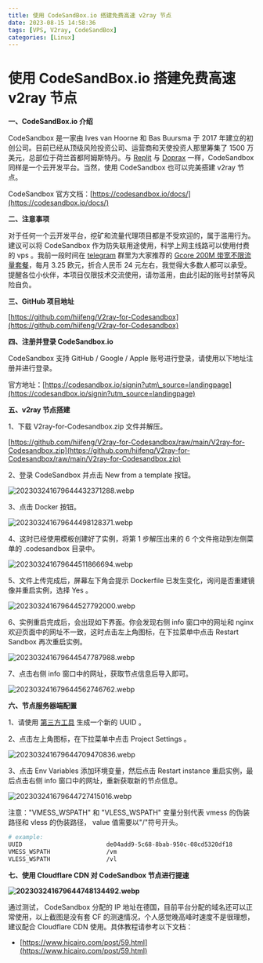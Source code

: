 ```yaml
---
title: 使用 CodeSandBox.io 搭建免费高速 v2ray 节点
date: 2023-08-15 14:58:36
tags: [VPS, V2ray, CodeSandBox]
categories: [Linux]
---
```


使用 CodeSandBox.io 搭建免费高速 v2ray 节点
=================================

**一、CodeSandBox.io 介绍**

CodeSandbox 是一家由 Ives van Hoorne 和 Bas Buursma 于 2017 年建立的初创公司。目前已经从顶级风险投资公司、运营商和天使投资人那里筹集了 1500 万美元，总部位于荷兰首都阿姆斯特丹。与 [Replit](#) 与 [Doprax](#) 一样，CodeSandbox 同样是一个云开发平台。当然，使用 CodeSandbox 也可以完美搭建 v2ray 节点。

CodeSandbox 官方文档：[https://codesandbox.io/docs/](https://codesandbox.io/docs/)

**二、注意事项**

对于任何一个云开发平台，挖矿和流量代理项目都是不受欢迎的，属于滥用行为。建议可以将 CodeSandbox 作为防失联用途使用，科学上网主线路可以使用付费的 vps 。我前一段时间在 [telegram](https://t.me/HiaiFeng) 群里为大家推荐的 [Gcore 200M 带宽不限流量套餐](https://www.hicairo.com/post/42.html)，每月 3.25 欧元，折合人民币 24 元左右，我觉得大多数人都可以承受。提醒各位小伙伴，本项目仅限技术交流使用，请勿滥用，由此引起的账号封禁等风险自负。

**三、GitHub 项目地址**

[https://github.com/hiifeng/V2ray-for-Codesandbox](https://github.com/hiifeng/V2ray-for-Codesandbox)

**四、注册并登录 CodeSandbox.io**

CodeSandbox 支持 GitHub / Google / Apple 账号进行登录，请使用以下地址注册并进行登录。

官方地址：[https://codesandbox.io/signin?utm\_source=landingpage](https://codesandbox.io/signin?utm_source=landingpage)

**五、v2ray 节点搭建**

1、下载 V2ray-for-Codesandbox.zip 文件并解压。

[https://github.com/hiifeng/V2ray-for-Codesandbox/raw/main/V2ray-for-Codesandbox.zip](https://github.com/hiifeng/V2ray-for-Codesandbox/raw/main/V2ray-for-Codesandbox.zip)

2、登录 CodeSandbox 并点击 New from a template 按钮。

![202303241679644432371288.webp](https://s2.loli.net/2023/07/18/b29VYqhGOyFBLli.webp)

3、点击 Docker 按钮。

![202303241679644498128371.webp](https://s2.loli.net/2023/07/18/xlHZDSLndP7NRoT.webp)

4、这时已经使用模板创建好了实例，将第 1 步解压出来的 6 个文件拖动到左侧菜单的 .codesandbox 目录中。

![202303241679644511866694.webp](https://s2.loli.net/2023/07/18/yLeVplYZrs5UXIt.webp)

5、文件上传完成后，屏幕左下角会提示 Dockerfile 已发生变化，询问是否重建镜像并重启实例，选择 Yes 。

![202303241679644527792000.webp](https://s2.loli.net/2023/07/18/sLIG53YWuSAQmqz.webp)

6、实例重启完成后，会出现如下界面。你会发现右侧 info 窗口中的网址和 nginx 欢迎页面中的网址不一致，这时点击左上角图标，在下拉菜单中点击 Restart Sandbox 再次重启实例。

![202303241679644547787988.webp](https://s2.loli.net/2023/07/18/tCGFvHSRa6DTpM2.webp)

7、点击右侧 info 窗口中的网址，获取节点信息后导入即可。

![202303241679644562746762.webp](https://s2.loli.net/2023/07/18/dGoM8UvaAOpzTPS.webp)

**六、节点服务器端配置**

1、请使用 [第三方工具](https://www.v2fly.org/awesome/tools.html) 生成一个新的 UUID 。

2、点击左上角图标，在下拉菜单中点击 Project Settings 。  

![202303241679644709470836.webp](https://s2.loli.net/2023/07/18/TVCLlmnqW8cOeEF.webp)

3、点击 Env Variables 添加环境变量，然后点击 Restart instance 重启实例，最后点击右侧 info 窗口中的网址，重新获取新的节点信息。

![202303241679644727415016.webp](https://s2.loli.net/2023/07/18/6MVWlcoYRtAg28k.webp)

注意："VMESS_WSPATH" 和 "VLESS_WSPATH" 变量分别代表 vmess 的伪装路径和 vless 的伪装路径， value 值需要以"/"符号开头。

```bash
# example:
UUID                        de04add9-5c68-8bab-950c-08cd5320df18
VMESS_WSPATH                /vm
VLESS_WSPATH                /vl
```

**七、使用 Cloudflare CDN 对 CodeSandbox 节点进行提速**

**![202303241679644748134492.webp](https://s2.loli.net/2023/07/18/loOjASRVa6xuzTI.webp)**

通过测试， CodeSandbox 分配的 IP 地址在德国，目前平台分配的域名还可以正常使用，以上截图是没有套 CF 的测速情况，个人感觉晚高峰时速度不是很理想，建议配合 Cloudflare CDN 使用。具体教程请参考以下文档：

- [https://www.hicairo.com/post/59.html](https://www.hicairo.com/post/59.html)

